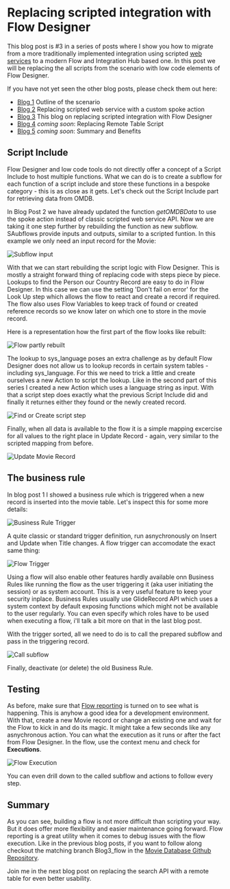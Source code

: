 # Replacing scripted integration with Flow Designer

This blog post is #3 in a series of posts where I show you how to migrate from a more traditionally implemented integration using scripted [web services](https://docs.servicenow.com/bundle/utah-api-reference/page/integrate/web-services/reference/r_AvailableWebServices.html) to a modern Flow and Integration Hub based one. In this post we will be replacing the all scripts from the scenario with low code elements of Flow Designer.

If you have not yet seen the other blog posts, please check them out here:
- [Blog 1](https://www.servicenow.com/community/automation-engine-blog/how-to-migrate-from-scripted-integration-to-integration-hub-part/ba-p/2675520) Outline of the scenario
- [Blog 2](***URL***) Replacing scripted web service with a custom spoke action
- [Blog 3](***URL***) This blog on replacing scripted integration with Flow Designer
- [Blog 4](***URL***) _coming soon_: Replacing Remote Table Script
- [Blog 5](***URL***) _coming soon_: Summary and Benefits

## Script Include

Flow Designer and low code tools do not directly offer a concept of a Script Include to host multiple functions. What we can do is to create a subflow for each function of a script include and store these functions in a bespoke category - this is as close as it gets. Let's check out the Script Include part for retrieving data from OMDB.

In Blog Post 2 we have already updated the function _getOMDBData_ to use the spoke action instead of classic scripted web service API. Now we are taking it one step further by rebuilding the function as new subflow. SAubflows provide inputs and outputs, similar to a scripted funtion. In this example we only need an input record for the Movie:

![Subflow input](blog3_images/subflow_input.png)

With that we can start rebuilding the script logic with Flow Designer. This is mostly a straight forward thing of replacing code with steps piece by piece. Lookups to find the Person our Country Record are easy to do in Flow Designer. In this case we can use the setting 'Don't fail on error' for the Look Up step which allows the flow to react and create a record if required. The flow also uses Flow Variables to keep track of found or created reference records so we know later on which one to store in the movie record.

Here is a representation how the first part of the flow looks like rebuilt:

![Flow partly rebuilt](blog3_images/flow_partly_rebuilt.png)

The lookup to sys_language poses an extra challenge as by default Flow Designer does not allow us to lookup records in certain system tables - including sys_language. For this we need to trick a little and create ourselves a new Action to script the lookup. Like in the second part of this series I created a new Action which uses a language string as input. With that a script step does exactly what the previous Script Include did and finally it returnes either they found or the newly created record.

![Find or Create script step](blog3_images/FindLanguageAction.png)

Finally, when all data is available to the flow it is a simple mapping excercise for all values to the right place in Update Record - again, very similar to the scripted mapping from before.

![Update Movie Record](blog3_images/UpdateMovieRecord.png)


## The business rule

In blog post 1 I showed a business rule which is triggered when a new record is inserted into the movie table. Let's inspect this for some more details:

![Business Rule Trigger](blog3_images/br_trigger.png)

A quite classic or standard trigger definition, run asnychronously on Insert and Update when Title changes. A flow trigger can accomodate the exact same thing:

![Flow Trigger](blog3_images/flow_trigger.png)

Using a flow will also enable other features hardly available onn Business Rules like running the flow as the user triggering it (aka user initiating the session) or as system account. This is a very useful feature to keep your security inplace. Business Rules usually use GlideRecord API which uses a system context by default exposing functions which might not be available to the user regularly. You can even specify which roles have to be used when executing a flow, i'll talk a bit more on that in the last blog post.

With the trigger sorted, all we need to do is to call the prepared subflow and pass in the triggering record.

![Call subflow](blog3_images/call_subflow.png)

Finally, deactivate (or delete) the old Business Rule.

## Testing

As before, make sure that [Flow reporting](https://docs.servicenow.com/bundle/vancouver-build-workflows/page/administer/flow-designer/task/enable-flow-reporting.html) is turned on to see what is happening. This is anyhow a good idea for a development environment. With that, create a new Movie record or change an existing one and wait for the Flow to kick in and do its magic. It might take a few seconds like any asnychronous action. You can what the execution as it runs or after the fact from Flow Designer. In the flow, use the context menu and check for **Executions**.

![Flow Execution](blog3_images/flow_execution.png)

You can even drill down to the called subflow and actions to follow every step.

## Summary

As you can see, building a flow is not more difficult than scripting your way. But it does offer more flexibility and easier maintenance going forward. Flow reporting is a great utility when it comes to debug issues with the flow execution. Like in the previous blog posts, if you want to follow along checkout the matching branch Blog3_flow in the [Movie Database Github Repository](https://github.com/phifogg/now_movie).

Join me in the next blog post on replacing the search API with a remote table for even better usability. 